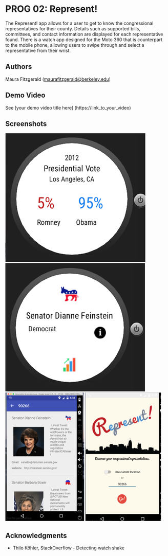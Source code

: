 # PROG 02: Represent!

The Represent! app allows for a user to get to know the congressional representatives for their county. Details such as supported bills, committees, and contact information are displayed for each representative found. There is a watch app designed for the Moto 360 that is counterpart to the mobile phone, allowing users to swipe through and select a representative from their wrist.

## Authors

Maura Fitzgerald ([maurafitzgerald@berkeley.edu](mailto:your_email@berkeley.edu))

## Demo Video

See [your demo video title here] (https://link_to_your_video)

## Screenshots

<img src="screenshots/201presidential.png" height="400" alt="Screenshot"/>
<img src="screenshots/watchview.png" height="400" alt="Screenshot"/>
<img src="screenshots/listview.png" height="400" alt="Screenshot"/>
<img src="screenshots/homescreen.png" height="400" alt="Screenshot"/>

## Acknowledgments

* Thilo Köhler, StackOverflow - Detecting watch shake
